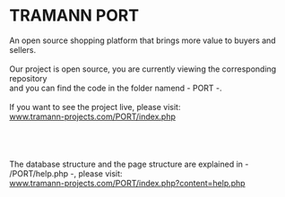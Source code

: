 # TRAMANN PORT
An open source shopping platform that brings more value to buyers and sellers.
<br>
<br>Our project is open source, you are currently viewing the corresponding repository
<br>and you can find the code in the folder namend - PORT -.
<br>
<br>If you want to see the project live, please visit:
<br>www.tramann-projects.com/PORT/index.php
<br>
<br>
<br>
<br>
<br>The database structure and the page structure are explained in - /PORT/help.php -, please visit:
<br>www.tramann-projects.com/PORT/index.php?content=help.php
